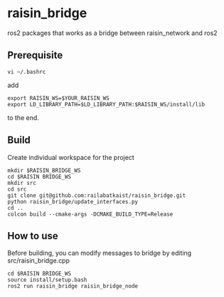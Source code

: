# raisin_bridge
ros2 packages that works as a bridge between raisin_network and ros2

## Prerequisite
```
vi ~/.bashrc
```
add 
```
export RAISIN_WS=$YOUR_RAISIN_WS
export LD_LIBRARY_PATH=$LD_LIBRARY_PATH:$RAISIN_WS/install/lib
```
to the end.

## Build
Create individual workspace for the project
```
mkdir $RAISIN_BRIDGE_WS
cd $RAISIN BRIDGE_WS
mkdir src
cd src
git clone git@github.com:railabatkaist/raisin_bridge.git
python raisin_bridge/update_interfaces.py
cd ..
colcon build --cmake-args -DCMAKE_BUILD_TYPE=Release
```

## How to use
Before building, you can modify messages to bridge by editing src/raisin_bridge.cpp
```
cd $RAISIN BRIDGE_WS
source install/setup.bash
ros2 run raisin_bridge raisin_bridge_node
```
